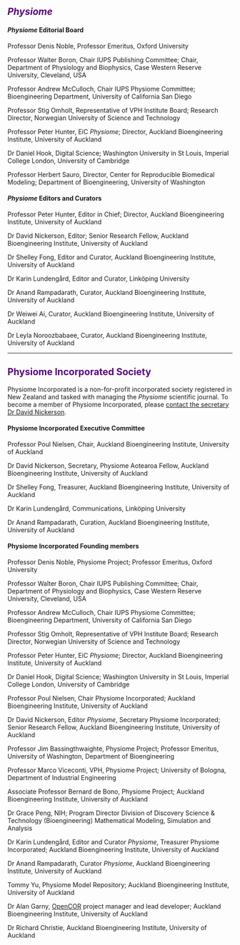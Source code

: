 <html>
    <head>
        <title>Editorial Board</title>
    </head>
</html>
<!-- Title: Editorial Board -->
<!-- Slug: editorial-board -->

<!-- ### __*Physiome*__ -->
<h2 style="color:#580078"><i>Physiome</i></strong></h2>

#### *Physiome* Editorial Board
Professor Denis Noble, Professor Emeritus, Oxford University

Professor Walter Boron, Chair IUPS Publishing Committee; Chair, Department of Physiology and Biophysics, Case Western Reserve University, Cleveland, USA

Professor Andrew McCulloch, Chair IUPS Physiome Committee; Bioengineering Department, University of California San Diego

Professor Stig Omholt, Representative of VPH Institute Board; Research Director, Norwegian University of Science and Technology

Professor Peter Hunter, EiC *Physiome*; Director, Auckland Bioengineering Institute, University of Auckland

Dr Daniel Hook, Digital Science; Washington University in St Louis, Imperial College London, University of Cambridge

Professor Herbert Sauro, Director, Center for Reproducible Biomedical Modeling; Department of Bioengineering, University of Washington

#### *Physiome* Editors and Curators
Professor Peter Hunter, Editor in Chief; Director, Auckland Bioengineering Institute, University of Auckland

Dr David Nickerson, Editor; Senior Research Fellow, Auckland Bioengineering Institute, University of Auckland

Dr Shelley Fong, Editor and Curator, Auckland Bioengineering Institute, University of Auckland

Dr Karin Lundengård, Editor and Curator, Linköping University

Dr Anand Rampadarath, Curator, Auckland Bioengineering Institute, University of Auckland

Dr Weiwei Ai, Curator, Auckland Bioengineering Institute, University of Auckland

Dr Leyla Noroozbabaee, Curator, Auckland Bioengineering Institute, University of Auckland

***
<!-- ### __Physiome Incorporated Society__ -->
<h2 style="color:#580078">Physiome Incorporated Society</h2>

Physiome Incorporated is a non-for-profit incorporated society registered in New Zealand and tasked with managing the *Physiome* scientific journal. To become a member of Physiome Incorporated, please <a href = "mailto:d.nickerson@auckland.ac.nz?subject=Enquiry regarding membership of the Physiome Incorporated Society">contact the secretary Dr David Nickerson</a>.

#### Physiome Incorporated Executive Committee
Professor Poul Nielsen, Chair, Auckland Bioengineering Institute, University of Auckland

Dr David Nickerson, Secretary, Physiome Aotearoa Fellow, Auckland Bioengineering Institute, University of Auckland

Dr Shelley Fong, Treasurer, Auckland Bioengineering Institute, University of Auckland

Dr Karin Lundengård, Communications, Linköping University

Dr Anand Rampadarath, Curation, Auckland Bioengineering Institute, University of Auckland

#### Physiome Incorporated Founding members
Professor Denis Noble, Physiome Project; Professor Emeritus, Oxford University

Professor Walter Boron, Chair IUPS Publishing Committee; Chair, Department of Physiology and Biophysics, Case Western Reserve University, Cleveland, USA

Professor Andrew McCulloch, Chair IUPS Physiome Committee; Bioengineering Department, University of California San Diego

Professor Stig Omholt, Representative of VPH Institute Board; Research Director, Norwegian University of Science and Technology

Professor Peter Hunter, EiC *Physiome*; Director, Auckland Bioengineering Institute, University of Auckland

Dr Daniel Hook, Digital Science; Washington University in St Louis, Imperial College London, University of Cambridge

Professor Poul Nielsen, Chair Physiome Incorporated; Auckland Bioengineering Institute, University of Auckland

Dr David Nickerson, Editor *Physiome*, Secretary Physiome Incorporated; Senior Research Fellow, Auckland Bioengineering Institute, University of Auckland

Professor Jim Bassingthwaighte, Physiome Project;  Professor Emeritus, University of Washington, Department of Bioengineering

Professor Marco Viceconti, VPH, Physiome Project; University of Bologna, Department of Industrial Engineering

Associate Professor Bernard de Bono, Physiome Project; Auckland Bioengineering Institute, University of Auckland

Dr Grace Peng, NIH; Program Director Division of Discovery Science & Technology (Bioengineering) Mathematical Modeling, Simulation and Analysis

Dr Karin Lundengård, Editor and Curator *Physiome*, Treasurer Physiome Incorporated; Auckland Bioengineering Institute, University of Auckland

Dr Anand Rampadarath, Curator *Physiome*, Auckland Bioengineering Institute, University of Auckland

Tommy Yu, Physiome Model Repository; Auckland Bioengineering Institute, University of Auckland

Dr Alan Garny, <a href="https://opencor.ws/" target="_blank" rel="noopener noreferrer">OpenCOR</a> project manager and lead developer; Auckland Bioengineering Institute, University of Auckland

Dr Richard Christie, Auckland Bioengineering Institute, University of Auckland
